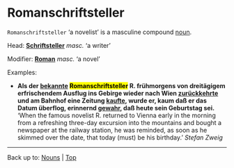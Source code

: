 # Romanschriftsteller

`Romanschriftsteller` ‘a novelist’ is a masculine compound [noun](../../index.md).

Head: **[Schriftsteller](../../s/sc/Schriftsteller.md)** *masc.* ‘a writer’

Modifier: **[Roman](Roman.md)** *masc.* ‘a novel’

Examples:
- **Als der [bekannte](../../../adjectives/b/be/bekannt.md) <mark>Romanschriftsteller</mark> R. frühmorgens von dreitägigem erfrischendem Ausflug ins Gebirge wieder nach Wien [zurückkehrte](../../../verbs/z/zu/zurueckkehren.md) und am Bahnhof eine Zeitung [kaufte](../../../verbs/k/ka/kaufen.md), wurde er, kaum daß er das Datum überflog, erinnernd [gewahr](../../../adjectives/g/ge/gewahr.md), daß heute sein Geburtstag sei.** ‘When the famous novelist R. returned to Vienna early in the morning from a refreshing three-day excursion into the mountains and bought a newspaper at the railway station, he was reminded, as soon as he skimmed over the date, that today (must) be his birthday.’ *Stefan Zweig*

----

Back up to: [Nouns](../../index.md) | [Top](../../../index.md)
